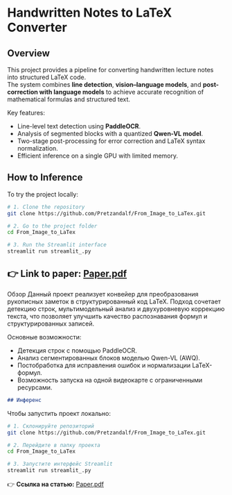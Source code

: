 # Handwritten Notes to LaTeX Converter

## Overview
This project provides a pipeline for converting handwritten lecture notes into structured LaTeX code.  
The system combines **line detection**, **vision–language models**, and **post-correction with language models** to achieve accurate recognition of mathematical formulas and structured text.

Key features:
- Line-level text detection using **PaddleOCR**.
- Analysis of segmented blocks with a quantized **Qwen-VL model**.
- Two-stage post-processing for error correction and LaTeX syntax normalization.
- Efficient inference on a single GPU with limited memory.


## How to Inference

To try the project locally:

```bash
# 1. Clone the repository
git clone https://github.com/Pretzandalf/From_Image_to_LaTex.git

# 2. Go to the project folder
cd From_Image_to_LaTex

# 3. Run the Streamlit interface
streamlit run streamlit_.py
```

👉 **Link to paper:** [Paper.pdf](./Article_.pdf)
------------------------------------------------------------------------------

Обзор
Данный проект реализует конвейер для преобразования рукописных заметок в структурированный код LaTeX.
Подход сочетает детекцию строк, мультимодельный анализ и двухуровневую коррекцию текста, что позволяет улучшить качество распознавания формул и структурированных записей.

Основные возможности:

- Детекция строк с помощью PaddleOCR.
- Анализ сегментированных блоков моделью Qwen-VL (AWQ).
- Постобработка для исправления ошибок и нормализации LaTeX-формул.
- Возможность запуска на одной видеокарте с ограниченными ресурсами.


```markdown
## Инференс
```
Чтобы запустить проект локально:

```bash
# 1. Склонируйте репозиторий
git clone https://github.com/Pretzandalf/From_Image_to_LaTex.git

# 2. Перейдите в папку проекта
cd From_Image_to_LaTex

# 3. Запустите интерфейс Streamlit
streamlit run streamlit_.py
```

👉 **Ссылка на статью:** [Paper.pdf](./Article_.pdf)
